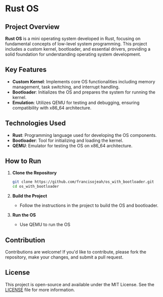 # Rust OS

## Project Overview

**Rust OS** is a mini operating system developed in Rust, focusing on fundamental concepts of low-level system programming. This project includes a custom kernel, bootloader, and essential drivers, providing a solid foundation for understanding operating system development.

## Key Features

- **Custom Kernel**: Implements core OS functionalities including memory management, task switching, and interrupt handling.
- **Bootloader**: Initializes the OS and prepares the system for running the kernel.
- **Emulation**: Utilizes QEMU for testing and debugging, ensuring compatibility with x86_64 architecture.

## Technologies Used

- **Rust**: Programming language used for developing the OS components.
- **Bootloader**: Tool for initializing and loading the kernel.
- **QEMU**: Emulator for testing the OS on x86_64 architecture.

## How to Run

1. **Clone the Repository**
   ```bash
   git clone https://github.com/francisojeah/os_with_bootloader.git
   cd os_with_bootloader
   ```

2. **Build the Project**
   - Follow the instructions in the project to build the OS and bootloader.

3. **Run the OS**
   - Use QEMU to run the OS

## Contribution

Contributions are welcome! If you'd like to contribute, please fork the repository, make your changes, and submit a pull request.

## License

This project is open-source and available under the MIT License. See the [LICENSE](LICENSE) file for more information.
